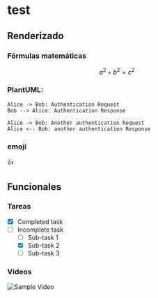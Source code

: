 # test
## Renderizado
### Fórmulas matemáticas
```math
a^2+b^2=c^2
```

### PlantUML:
```plantuml
Alice -> Bob: Authentication Request
Bob --> Alice: Authentication Response

Alice -> Bob: Another authentication Request
Alice <-- Bob: another authentication Response
```

### emoji
:thumbsup:

## Funcionales

### Tareas

- [x] Completed task
- [ ] Incomplete task
    - [ ] Sub-task 1
    - [x] Sub-task 2
    - [ ] Sub-task 3

### Vídeos
![Sample Video](https://www.youtube.com/watch?v=XrKh_4GX61w)